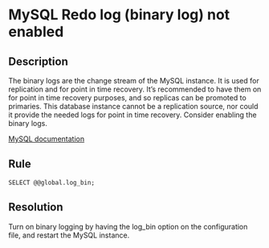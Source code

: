 # MySQL Redo log (binary log) not enabled

## Description
The binary logs are the change stream of the MySQL instance. It is used for replication and for point in time recovery. It’s recommended to have them on for point in time recovery purposes, and so replicas can be promoted to primaries. This database instance cannot be a replication source, nor could it provide the needed logs for point in time recovery. Consider enabling the binary logs.

[MySQL documentation](https://dev.mysql.com/doc/refman/8.0/en/binary-log.html)


## Rule
`SELECT @@global.log_bin;`


## Resolution
Turn on binary logging by having the log_bin option on the configuration file, and restart the MySQL instance. 

